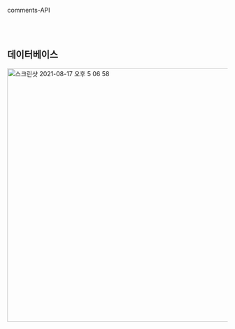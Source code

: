comments-API

<br>
<br>

## 데이터베이스
<img width="581" alt="스크린샷 2021-08-17 오후 5 06 58" src="https://user-images.githubusercontent.com/79014269/129690300-50817868-062c-4412-bf21-5136b42e1556.png">

